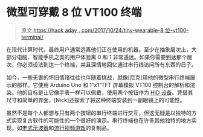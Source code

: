 # 微型可穿戴 8 位 VT100 终端

> 原文:[https://hack aday . com/2017/10/24/tiny-wearable-8 位-vt100-terminal/](https://hackaday.com/2017/10/24/tiny-wearable-8-bit-vt100-terminal/)

在现代计算时代，最终用户通常远离他们正在使用的机器。至少在抽象层次上，大部分电脑、智能手机之类的用户体验离 0 和 1 非常遥远。如果你需要到达那个层次，你必须设法到达一个终端，并且深情地回忆通过串行线访问所有东西的日子。

如今，一些无害的怀旧情绪往往也伴随着挑战，就像[尼克]用他的微型串行终端展示的那样。它使用 Arduino Uno 和 1”x1”TFT 屏幕模拟 VT100 控制台的解析和渲染。他的目标是让它像手表一样可以佩戴，使用两个按钮作为 [HID 设备](https://en.wikipedia.org/wiki/RAS_syndrome)。凭借其尺寸和简单的界面，[Nick]还探索了将这种终端安装到一副眼镜上的可能性。

虽然不是每个人都想与只有两个按钮的串行终端进行交互，但这无疑是以独特的方式实现复古软件的可能性的一个很好的演示。串行终端也在许多其他独特的地方实现，如[老式示波器](https://hackaday.com/2010/02/24/oscilloscope-doubles-as-a-serial-terminal/)和[流行视频游戏](https://hackaday.com/2017/03/25/replica-fallout-terminal/)的复制品。